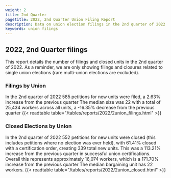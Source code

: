 ```yaml
---
weight: 2
title: 2nd Quarter
pagetitle: 2022, 2nd Quarter Union Filing Report
description: Data on union election filings in the 2nd quarter of 2022
keywords: union filings
---
```


## 2022, 2nd Quarter filings

This report details the number of filings and closed units in the 2nd quarter of 2022. As a reminder, we are only showing filings and closures related to single union elections (rare multi-union elections are excluded).

### Filings by Union
In the 2nd quarter of 2022 585 petitions for new units were filed, a 2.63% increase from the previous quarter The median size was 22 with a total of 25,434 workers across all units, a -16.35% decrease from the previous quarter
{{< readtable table="/tables/reports/2022/2union_filings.html" >}}

### Closed Elections by Union
In the 2nd quarter of 2022 552 petitions for new units were closed (this includes petitions where no election was ever held), with 61.41% closed with a certification order, creating 339 total new units. This was a 113.21% increase from the previous quarter in successful union certifications. Overall this represents approximately 16,074 workers, which is a 171.70% increase from the previous quarter The median bargaining unit has 22 workers.
{{< readtable table="/tables/reports/2022/2union_closed.html" >}}
